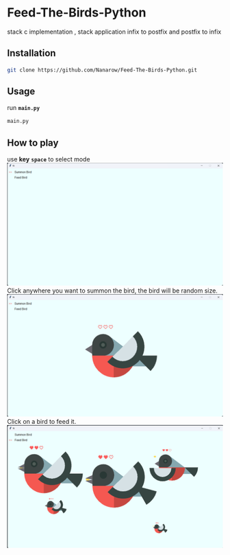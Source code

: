 # Feed-The-Birds-Python
stack c implementation , stack application infix to postfix and postfix to infix

## Installation

```bash
git clone https://github.com/Nanarow/Feed-The-Birds-Python.git
```

## Usage
run **`main.py`**
```bash
main.py
```

## How to play
use **key** **`space`** to select mode
![](https://github.com/Nanarow/Feed-The-Birds-Python/blob/main/screenshot/1.png?raw=true)
Click anywhere you want to summon the bird, the bird will be random size.
![](https://github.com/Nanarow/Feed-The-Birds-Python/blob/main/screenshot/2.png?raw=true)
Click on a bird to feed it.
![](https://github.com/Nanarow/Feed-The-Birds-Python/blob/main/screenshot/3.png?raw=true)
